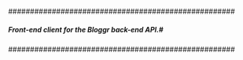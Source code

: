 ####################################################
##### Front-end client for the Bloggr back-end API.#
####################################################
